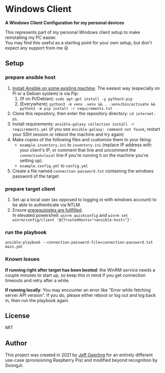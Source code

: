 # Windows Client

**A Windows Client Configuration for my personal devices**

This represents part of my personal Windows client setup to make reinstalling my PC easier.  
You may find this useful as a starting point for your own setup, but don't expect any support from me 😜  

## Setup

### prepare ansible host
  1. [Install Ansible on some existing machine](https://docs.ansible.com/ansible/latest/installation_guide/intro_installation.html). The easiest way (especially on Pi or a Debian system) is via Pip:
     1. (If on Pi/Debian): `sudo apt-get install -y python3-pip`
     2. (Everywhere): `python3 -m venv .venv && . .venv/bin/activate && python3 -m pip install -r requirements.txt`
  2. Clone this repository, then enter the repository directory: `cd internet-pi`.
  3. Install requirements: `ansible-galaxy collection install -r requirements.yml` (if you see `ansible-galaxy: command not found`, restart your SSH session or reboot the machine and try again)
  4. Make copies of the following files and customize them to your liking:
     - `example.inventory.ini` to `inventory.ini` (replace IP address with your client's IP, or comment that line and uncomment the `connection=local` line if you're running it on the machine you're setting up).
     - `example.config.yml` to `config.yml`
  5. Create a file named `connection-password.txt` containing the windows password of the target.

### prepare target client
  1. Set up a local user (as opposed to logging in with windows account) to be able to authenticate via NTLM.
  2. Ensure [prerequisistes are fullfilled](https://docs.ansible.com/ansible/latest//os_guide/windows_setup.html#windows-setup).  
    In elevated powershell: `winrm quickconfig` and `winrm set winrm/config/client '@{TrustedHosts="<ansible-host>"}'`

### run the playbook
`ansible-playbook --connection-password-file=connection-password.txt main.yml`

### Known Issues

**If running right after target has been booted**: the WinRM service needs a couple minutes to start up, so keep this in mind if you get connection timeouts and retry after a while.

**If running locally**: You may encounter an error like "Error while fetching server API version". If you do, please either reboot or log out and log back in, then run the playbook again.

## License

MIT

## Author

This project was created in 2021 by [Jeff Geerling](https://www.jeffgeerling.com/) for an entirely different use-case (provisioning Raspberry Pis) and modified beyond recognition by SoongJr.
